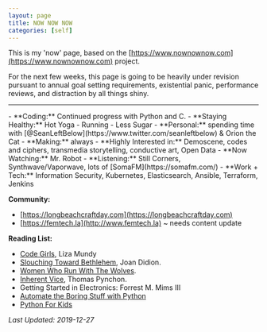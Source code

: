 ```yaml
---
layout: page
title: NOW NOW NOW
categories: [self]
---
```


This is my 'now' page, based on the [https://www.nownownow.com](https://www.nownownow.com) project.

For the next few weeks, this page is going to be heavily under revision pursuant to annual goal setting requirements, existential panic, performance reviews, and distraction by all things shiny.
<hr>
- **Coding:** Continued progress with Python and C.
- **Staying Healthy:** Hot Yoga - Running - Less Sugar
- **Personal:** spending time with [@SeanLeftBelow](https://www.twitter.com/seanleftbelow) & Orion the Cat
- **Making:**  always
- **Highly Interested in:** Demoscene, codes and ciphers, transmedia storytelling, conductive art, Open Data
- **Now Watching:** Mr. Robot
- **Listening:** Still Corners, Synthwave/Vaporwave, lots of [SomaFM](https://somafm.com/)
- **Work + Tech:** Information Security, Kubernetes, Elasticsearch, Ansible, Terraform, Jenkins

**Community:**
- [https://longbeachcraftday.com](https://longbeachcraftday.com)
- [https://femtech.la](http://www.femtech.la) ~ needs content update

**Reading List:**
- <u>Code Girls</u>, Liza Mundy
- <u>Slouching Toward Bethlehem</u>, Joan Didion.
- <u>Women Who Run With The Wolves</u>.
- <u>Inherent Vice</u>, Thomas Pynchon.
- Getting Started in Electronics: Forrest M. Mims III
- [Automate the Boring Stuff with Python](https://nostarch.com/automatestuff/)
- [Python For Kids](https://nostarch.com/pythonforkids)

_Last Updated: 2019-12-27_
